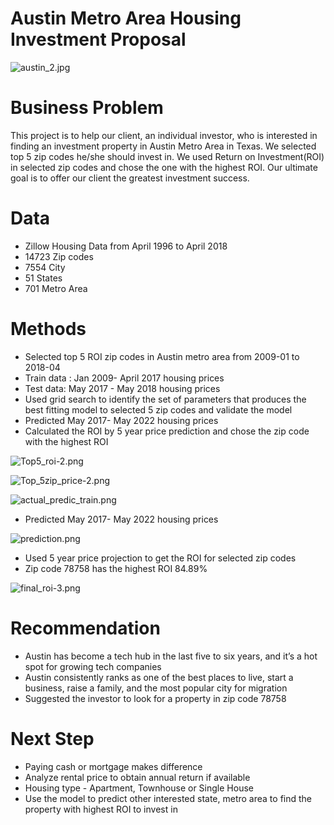 # Austin Metro Area Housing Investment Proposal

![austin_2.jpg](attachment:austin_2.jpg)

# Business Problem

This project is to help our client, an individual investor, who is interested in finding an investment property in Austin Metro Area in Texas. We selected top 5 zip codes he/she should invest in. We used Return on Investment(ROI) in selected zip codes and chose the one with the highest ROI. Our ultimate goal is to offer our client the greatest investment success.

# Data

- Zillow Housing Data from April 1996 to April 2018
- 14723 Zip codes
- 7554 City
- 51 States
- 701 Metro Area

# Methods

- Selected top 5 ROI zip codes in Austin metro area from 2009-01 to 2018-04
- Train data : Jan 2009- April 2017 housing prices
- Test data: May 2017 - May 2018 housing prices
- Used grid search to identify the set of parameters that produces the best fitting model to selected 5 zip codes and validate the model
- Predicted May 2017- May 2022 housing prices  
- Calculated the ROI by 5 year price prediction and chose the zip code with the highest ROI

![Top5_roi-2.png](attachment:Top5_roi-2.png)

![Top_5zip_price-2.png](attachment:Top_5zip_price-2.png)

![actual_predic_train.png](attachment:actual_predic_train.png)

- Predicted May 2017- May 2022 housing prices  

![prediction.png](attachment:prediction.png)

- Used 5 year price projection to get the ROI for selected zip codes
- Zip code 78758 has the highest ROI 84.89%

![final_roi-3.png](attachment:final_roi-3.png)

# Recommendation

- Austin has become a tech hub in the last five to six years, and it’s a hot spot for growing tech companies
- Austin consistently ranks as one of the best places to live, start a business, raise a family, and the most popular city for migration
- Suggested the investor to look for a property in zip code 78758


# Next Step

- Paying cash or mortgage makes difference
- Analyze rental price to obtain annual return if available
- Housing type - Apartment, Townhouse or Single House
- Use the model to predict other interested state, metro area to find the property with highest ROI to invest in



```python

```
